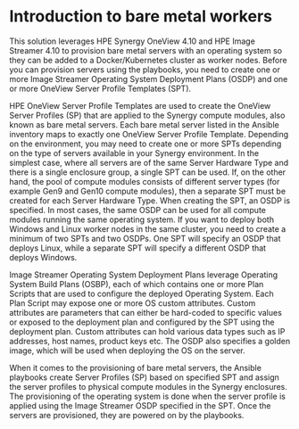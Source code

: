 # Introduction to bare metal workers

This solution leverages HPE Synergy OneView 4.10 and HPE Image Streamer 4.10 to provision bare metal servers with an operating system so they can be added to a Docker/Kubernetes cluster as worker nodes. Before you can provision servers using the playbooks, you need to create one or more Image Streamer Operating System Deployment Plans (OSDP) and one or more OneView Server Profile Templates (SPT).

HPE OneView Server Profile Templates are used to create the OneView Server Profiles (SP) that are applied to the Synergy compute modules, also known as bare metal servers.  Each bare metal server listed in the Ansible inventory maps to exactly one OneView Server Profile Template. Depending on the environment, you may need to create one or more SPTs depending on the type of servers available in your Synergy environment. In the simplest case, where all servers are of the same Server Hardware Type and there is a single enclosure group, a single SPT can be used. If, on the other hand, the pool of compute modules consists of different server types (for example Gen9 and Gen10 compute modules), then a separate SPT must be created for each Server Hardware Type. When creating the SPT, an OSDP is specified. In most cases, the same OSDP can be used for all compute modules running the same operating system.  If you want to deploy both Windows and Linux worker nodes in the same cluster, you need to create a minimum of two SPTs and two OSDPs.  One SPT will specify an OSDP that deploys Linux, while a separate SPT will specify a different OSDP that deploys Windows.

Image Streamer Operating System Deployment Plans leverage Operating System Build Plans (OSBP), each of which contains one or more Plan Scripts that are used to configure the deployed Operating System.  Each Plan Script may expose one or more OS custom attributes.  Custom attributes are parameters that can either be hard-coded to specific values or exposed to the deployment plan and configured by the SPT using the deployment plan.  Custom attributes can hold various data types such as IP addresses, host names, product keys etc.  The OSDP also specifies a golden image, which will be used when deploying the OS on the server.

When it comes to the provisioning of bare metal servers, the Ansible playbooks create Server Profiles (SP) based on specified SPT and assign the server profiles to physical compute modules in the Synergy enclosures. The provisioning of the operating system is done when the server profile is applied using the Image Streamer OSDP specified in the SPT. Once the servers are provisioned, they are powered on by the playbooks.











